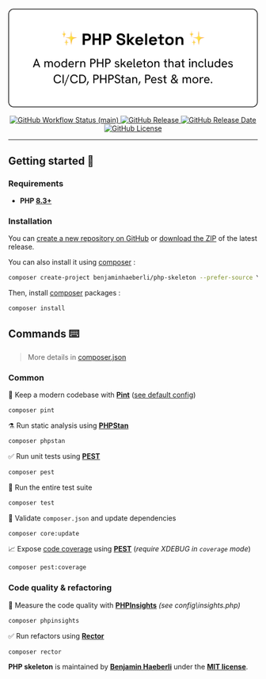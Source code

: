 <p align="center">
    <img src="./.github/banner.png" width="548" alt="Skeleton Php">
    <p align="center">
        <a href="https://github.com/benjaminhaeberli/php-skeleton/actions">
            <img alt="GitHub Workflow Status (main)" src="https://github.com/benjaminhaeberli/php-skeleton/actions/workflows/tests.yml/badge.svg">
        </a>
        <a href="https://github.com/benjaminhaeberli/php-skeleton/releases/latest">
            <img alt="GitHub Release" src="https://img.shields.io/github/v/release/benjaminhaeberli/php-skeleton">
        </a>
        <a href="https://github.com/benjaminhaeberli/php-skeleton/releases/latest">
            <img alt="GitHub Release Date" src="https://img.shields.io/github/release-date/benjaminhaeberli/php-skeleton">
        </a>
        <a href="https://packagist.org/packages/benjaminhaeberli/php-skeleton/">
            <img alt="GitHub License" src="https://img.shields.io/github/license/benjaminhaeberli/php-skeleton">
        </a>
    </p>
</p>

---

## Getting started 🔎

### Requirements

-   **PHP [8.3+](https://php.net/releases/)**

### Installation

You can [create a new repository on GitHub](https://github.com/new?template_name=php-skeleton&template_owner=benjaminhaeberli) or [download the ZIP](https://github.com/benjaminhaeberli/php-skeleton/archive/refs/heads/main.zip) of the latest release.

You can also install it using [composer](https://getcomposer.org) :

```bash
composer create-project benjaminhaeberli/php-skeleton --prefer-source YourApp
```

Then, install [composer](https://getcomposer.org) packages :

```bash
composer install
```

## Commands ⌨️

> More details in [composer.json](./composer.json)

### Common

🧹 Keep a modern codebase with [**Pint**](https://laravel.com/docs/11.x/pint) ([see default config](https://github.com/laravel/pint/blob/main/resources/presets/laravel.php))

```bash
composer pint
```

⚗️ Run static analysis using [**PHPStan**](https://phpstan.org/user-guide/command-line-usage)

```bash
composer phpstan
```

✅ Run unit tests using [**PEST**](https://pestphp.com/docs/writing-tests)

```bash
composer pest
```

🚀 Run the entire test suite

```bash
composer test
```

🧰 Validate `composer.json` and update dependencies

```bash
composer core:update
```

📈 Expose [code coverage](https://pestphp.com/docs/test-coverage) using [**PEST**](https://pestphp.com/docs/test-coverage) (_require XDEBUG in `coverage` mode_)

```bash
composer pest:coverage
```

### Code quality & refactoring

💎 Measure the code quality with [**PHPInsights**](https://phpinsights.com/) _(see config\insights.php)_

```bash
composer phpinsights
```

✅ Run refactors using [**Rector**](https://getrector.com/documentation)

```bash
composer rector
```

**PHP skeleton** is maintained by **[Benjamin Haeberli](https://twitter.com/1benjam1)** under the **[MIT license](https://opensource.org/licenses/MIT)**.
